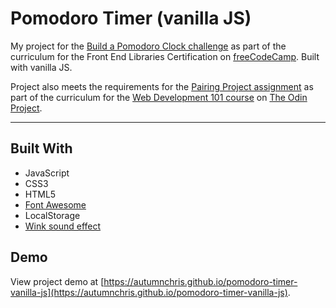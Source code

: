 # Pomodoro Timer (vanilla JS)

My project for the [Build a Pomodoro Clock challenge](https://learn.freecodecamp.org/front-end-libraries/front-end-libraries-projects/build-a-pomodoro-clock) as part of the curriculum for the Front End Libraries Certification on [freeCodeCamp](https://www.freecodecamp.org). Built with vanilla JS.

Project also meets the requirements for the [Pairing Project assignment](https://www.theodinproject.com/courses/web-development-101/lessons/pairing-project) as part of the curriculum for the [Web Development 101 course](https://www.theodinproject.com/courses/web-development-101) on [The Odin Project](https://www.theodinproject.com).

---

## Built With
* JavaScript
* CSS3
* HTML5
* [Font Awesome](https://fontawesome.com)
* LocalStorage
* [Wink sound effect](http://www.orangefreesounds.com)

## Demo

View project demo at [https://autumnchris.github.io/pomodoro-timer-vanilla-js](https://autumnchris.github.io/pomodoro-timer-vanilla-js).
